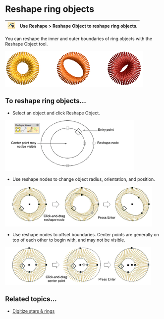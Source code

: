 # Reshape ring objects

| ![ReshapeObject00048.png](assets/ReshapeObject00048.png) | Use Reshape > Reshape Object to reshape ring objects. |
| -------------------------------------------------------- | ----------------------------------------------------- |

You can reshape the inner and outer boundaries of ring objects with the Reshape Object tool.

![reshape00049.png](assets/reshape00049.png)

## To reshape ring objects...

- Select an object and click Reshape Object.

![ToolbarReshapeViewsIconsSelected.png](assets/ToolbarReshapeViewsIconsSelected.png)

- Use reshape nodes to change object radius, orientation, and position.

![reshape00052.png](assets/reshape00052.png)

- Use reshape nodes to offset boundaries. Center points are generally on top of each other to begin with, and may not be visible.

![reshape00055.png](assets/reshape00055.png)

## Related topics...

- [Digitize stars & rings](../productivity/Digitize_stars_rings)
